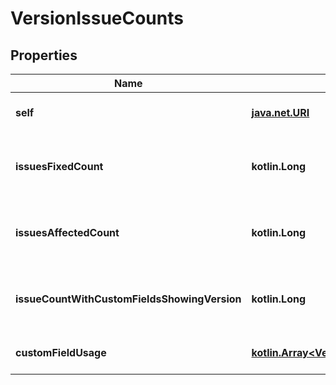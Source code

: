 
# VersionIssueCounts

## Properties
Name | Type | Description | Notes
------------ | ------------- | ------------- | -------------
**self** | [**java.net.URI**](java.net.URI.md) | The URL of these count details. |  [optional] [readonly]
**issuesFixedCount** | **kotlin.Long** | Count of issues where the &#x60;fixVersion&#x60; is set to the version. |  [optional] [readonly]
**issuesAffectedCount** | **kotlin.Long** | Count of issues where the &#x60;affectedVersion&#x60; is set to the version. |  [optional] [readonly]
**issueCountWithCustomFieldsShowingVersion** | **kotlin.Long** | Count of issues where a version custom field is set to the version. |  [optional] [readonly]
**customFieldUsage** | [**kotlin.Array&lt;VersionUsageInCustomField&gt;**](VersionUsageInCustomField.md) | List of custom fields using the version. |  [optional] [readonly]




